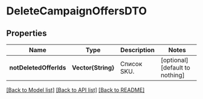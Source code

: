 # DeleteCampaignOffersDTO


## Properties
Name | Type | Description | Notes
------------ | ------------- | ------------- | -------------
**notDeletedOfferIds** | **Vector{String}** | Список SKU. | [optional] [default to nothing]


[[Back to Model list]](../README.md#models) [[Back to API list]](../README.md#api-endpoints) [[Back to README]](../README.md)


